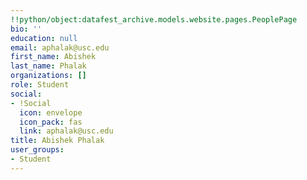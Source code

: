 ```yaml
---
!!python/object:datafest_archive.models.website.pages.PeoplePage
bio: ''
education: null
email: aphalak@usc.edu
first_name: Abishek
last_name: Phalak
organizations: []
role: Student
social:
- !Social
  icon: envelope
  icon_pack: fas
  link: aphalak@usc.edu
title: Abishek Phalak
user_groups:
- Student
---
```


    